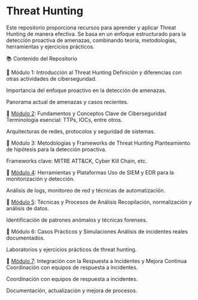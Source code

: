 # Threat Hunting
Este repositorio proporciona recursos para aprender y aplicar Threat Hunting de manera efectiva. Se basa en un enfoque estructurado para la detección proactiva de amenazas, combinando teoría, metodologías, herramientas y ejercicios prácticos.

📚 Contenido del Repositorio



🔹 Módulo 1: Introducción al Threat Hunting
Definición y diferencias con otras actividades de ciberseguridad.

Importancia del enfoque proactivo en la detección de amenazas.

Panorama actual de amenazas y casos recientes.

🔹 [Módulo 2](https://github.com/Karovil/Threat_Hunting/tree/M%C3%B3dulo-2-Fundamentos-y-Conceptos-Clave-de-Ciberseguridad-Terminolog%C3%ADa-esencial-adversarios%2C-TTPs%2C-IOCs%2C-entre-otros): Fundamentos y Conceptos Clave de Ciberseguridad
Terminología esencial: TTPs, IOCs, entre otros.

  Arquitecturas de redes, protocolos y seguridad de sistemas.

🔹 Módulo 3: Metodologías y Frameworks de Threat Hunting
Planteamiento de hipótesis para la detección proactiva.

Frameworks clave: MITRE ATT&CK, Cyber Kill Chain, etc.

🔹 [Módulo 4](https://github.com/Karovil/Threat_Hunting/tree/M%C3%B3dulo-4-Herramientas-y-Plataformas-Uso-de-SIEM-y-EDR-para-la-monitorizaci%C3%B3n-y-detecci%C3%B3n): Herramientas y Plataformas
Uso de SIEM y EDR para la monitorización y detección.

Análisis de logs, monitoreo de red y técnicas de automatización.

🔹 [Módulo 5](https://github.com/Karovil/Threat_Hunting/tree/M%C3%B3dulo-5-T%C3%A9cnicas-y-Procesos-de-An%C3%A1lisis-Recopilaci%C3%B3n%2C-normalizaci%C3%B3n-y-an%C3%A1lisis-de-datos): Técnicas y Procesos de Análisis
Recopilación, normalización y análisis de datos.

Identificación de patrones anómalos y técnicas forenses.

🔹 Módulo 6: Casos Prácticos y Simulaciones
Análisis de incidentes reales documentados.

Laboratorios y ejercicios prácticos de threat hunting.

🔹 [Módulo 7](https://github.com/Karovil/Threat_Hunting/tree/M%C3%B3dulo-7-Integraci%C3%B3n-con-la-Respuesta-a-Incidentes-y-Mejora-Continua-Coordinaci%C3%B3n-con-equipos-de-respuesta-a-incidentes): Integración con la Respuesta a Incidentes y Mejora Continua
Coordinación con equipos de respuesta a incidentes.

Coordinación con equipos de respuesta a incidentes.

Documentación, actualización y mejora de procesos.
